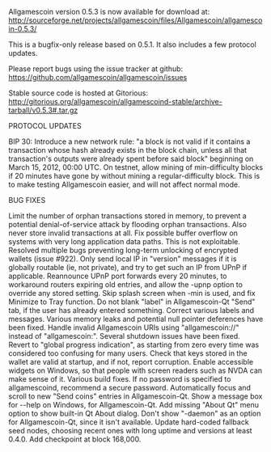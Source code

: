 Allgamescoin version 0.5.3 is now available for download at:
http://sourceforge.net/projects/allgamescoin/files/Allgamescoin/allgamescoin-0.5.3/

This is a bugfix-only release based on 0.5.1.
It also includes a few protocol updates.

Please report bugs using the issue tracker at github:
https://github.com/allgamescoin/allgamescoin/issues

Stable source code is hosted at Gitorious:
http://gitorious.org/allgamescoin/allgamescoind-stable/archive-tarball/v0.5.3#.tar.gz

PROTOCOL UPDATES

BIP 30: Introduce a new network rule: "a block is not valid if it contains a transaction whose hash already exists in the block chain, unless all that transaction's outputs were already spent before said block" beginning on March 15, 2012, 00:00 UTC.
On testnet, allow mining of min-difficulty blocks if 20 minutes have gone by without mining a regular-difficulty block. This is to make testing Allgamescoin easier, and will not affect normal mode.

BUG FIXES

Limit the number of orphan transactions stored in memory, to prevent a potential denial-of-service attack by flooding orphan transactions. Also never store invalid transactions at all.
Fix possible buffer overflow on systems with very long application data paths. This is not exploitable.
Resolved multiple bugs preventing long-term unlocking of encrypted wallets
(issue #922).
Only send local IP in "version" messages if it is globally routable (ie, not private), and try to get such an IP from UPnP if applicable.
Reannounce UPnP port forwards every 20 minutes, to workaround routers expiring old entries, and allow the -upnp option to override any stored setting.
Skip splash screen when -min is used, and fix Minimize to Tray function.
Do not blank "label" in Allgamescoin-Qt "Send" tab, if the user has already entered something.
Correct various labels and messages.
Various memory leaks and potential null pointer deferences have been fixed.
Handle invalid Allgamescoin URIs using "allgamescoin://" instead of "allgamescoin:".
Several shutdown issues have been fixed.
Revert to "global progress indication", as starting from zero every time was considered too confusing for many users.
Check that keys stored in the wallet are valid at startup, and if not, report corruption.
Enable accessible widgets on Windows, so that people with screen readers such as NVDA can make sense of it.
Various build fixes.
If no password is specified to allgamescoind, recommend a secure password.
Automatically focus and scroll to new "Send coins" entries in Allgamescoin-Qt.
Show a message box for --help on Windows, for Allgamescoin-Qt.
Add missing "About Qt" menu option to show built-in Qt About dialog.
Don't show "-daemon" as an option for Allgamescoin-Qt, since it isn't available.
Update hard-coded fallback seed nodes, choosing recent ones with long uptime and versions at least 0.4.0.
Add checkpoint at block 168,000.
